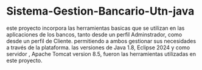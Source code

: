 # Sistema-Gestion-Bancario-Utn-java
este proyecto incorpora las herramientas basicas que se utilizan en las aplicaciones de los bancos, tanto desde un perfil Adminstrador, como desde un perfil de Cliente. permitiendo  a ambos gestionar sus necesidades a través de la plataforma.
las versiones de Java 1.8, Eclipse 2024 y como servidor , Apache Tomcat version  8.5, fueron las herramientas utilizadas en este proyecto.
